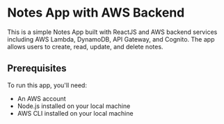 # Notes App with AWS Backend

This is a simple Notes App built with ReactJS and AWS backend services including AWS Lambda, DynamoDB, API Gateway, and Cognito. The app allows users to create, read, update, and delete notes.

## Prerequisites

To run this app, you'll need:

- An AWS account
- Node.js installed on your local machine
- AWS CLI installed on your local machine